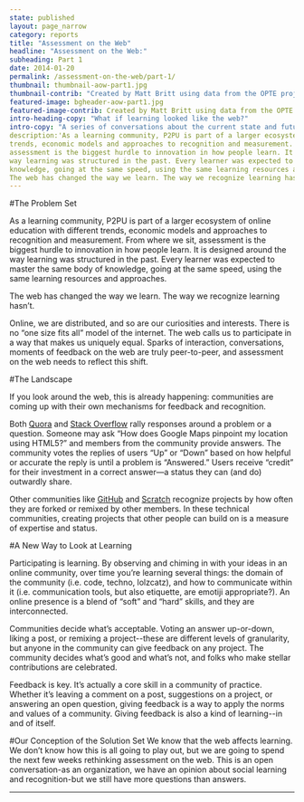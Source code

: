```yaml
---
state: published
layout: page_narrow
category: reports
title: "Assessment on the Web" 
headline: "Assessment on the Web:" 
subheading: Part 1
date: 2014-01-20
permalink: /assessment-on-the-web/part-1/
thumbnail: thumbnail-aow-part1.jpg
thumbnail-contrib: "Created by Matt Britt using data from the OPTE project, CC BY"
featured-image: bgheader-aow-part1.jpg
featured-image-contrib: Created by Matt Britt using data from the OPTE project, CC BY
intro-heading-copy: "What if learning looked like the web?"
intro-copy: "A series of conversations about the current state and future of learning online. Brought to you by the folks at Peer 2 Peer University."
description:'As a learning community, P2PU is part of a larger ecosystem of online education with different 
trends, economic models and approaches to recognition and measurement. From where we sit, 
assessment is the biggest hurdle to innovation in how people learn. It is designed around the 
way learning was structured in the past. Every learner was expected to master the same body of 
knowledge, going at the same speed, using the same learning resources and approaches.
The web has changed the way we learn. The way we recognize learning hasn’t.'
---
```


#The Problem Set

As a learning community, P2PU is part of a larger ecosystem of online education with different 
trends, economic models and approaches to recognition and measurement. From where we sit, 
assessment is the biggest hurdle to innovation in how people learn. It is designed around the 
way learning was structured in the past. Every learner was expected to master the same body of 
knowledge, going at the same speed, using the same learning resources and approaches.

The web has changed the way we learn. The way we recognize learning hasn’t.

Online, we are distributed, and so are our curiosities and interests. There is no “one size fits
 all” model of the internet. The web calls us to participate in a way that makes us uniquely 
 equal. Sparks of interaction, conversations, moments of feedback on the web are truly 
 peer-to-peer, and assessment on the web needs to reflect this shift.
 
#The Landscape

If you look around the web, this is already happening: communities are coming up with their own 
mechanisms for feedback and recognition.

Both [Quora](http://www.quora.com/) and [Stack Overflow](http://stackoverflow.com/) rally responses 
around a problem or a question. Someone may ask “How does Google Maps pinpoint my location using 
HTML5?” and members from the community provide answers. The community votes the replies of users 
“Up” or “Down” based on how helpful or accurate the reply is until a problem is “Answered.” Users
 receive “credit” for their investment in a correct answer—a status they can (and do) outwardly 
 share.
 
Other communities like [GitHub](https://github.com/) and [Scratch](http://scratch.mit.edu/) 
recognize projects by how often they are forked or remixed by other members. In these technical 
communities, creating projects that other people can build on is a measure of expertise and status.

#A New Way to Look at Learning

Participating is learning. By observing and chiming in with your ideas in an online community, 
over time you’re learning several things: the domain of the community (i.e. code, techno, 
lolzcatz), and how to communicate within it (i.e. communication tools, but also etiquette, 
are emotiji appropriate?). An online presence is a blend of “soft” and “hard” skills, 
and they are interconnected.

Communities decide what’s acceptable. Voting an answer up-or-down, liking a post, 
or remixing a project--these are different levels of granularity, but anyone in the community can
 give feedback on any project. The community decides what’s good and what’s not, 
 and folks who make stellar contributions are celebrated.
 
Feedback is key. It’s actually a core skill in a community of practice. Whether it’s leaving a 
comment on a post, suggestions on a project, or answering an open question, 
giving feedback is a way to apply the norms and values of a community. Giving feedback is also a
 kind of learning--in and of itself.
 
#Our Conception of the Solution Set
We know that the web affects learning. We don’t know how this is all going to play out, 
but we are going to spend the next few weeks rethinking assessment on the web. This is an open 
conversation-as an organization, we have an opinion about social learning and recognition-but we
 still have more questions than answers.

<hr>
<div class="col-md-12 content">
	<div id="disqus_thread"></div>
	<script type="text/javascript">
		/* * * CONFIGURATION VARIABLES: EDIT BEFORE PASTING INTO YOUR WEBPAGE * * */
		var disqus_shortname = 'assessmentonthewebpart1'; // required: replace example with your forum shortname
		var disqus_url = 'http://reports.p2pu.org/reports/assessment_on_the_web/part_1/index.html';

		/* * * DON'T EDIT BELOW THIS LINE * * */
		(function () {
			var dsq = document.createElement('script');
			dsq.type = 'text/javascript';
			dsq.async = true;
			dsq.src = '//' + disqus_shortname + '.disqus.com/embed.js';
			(document.getElementsByTagName('head')[0] || document.getElementsByTagName('body')[0]).appendChild(dsq);
		})();
	</script>
	<noscript>Please enable JavaScript to view the <a href="http://disqus.com/?ref_noscript">comments powered by
																							 Disqus.</a></noscript>
	<a href="http://disqus.com" class="dsq-brlink">comments powered by <span class="logo-disqus">Disqus</span></a>

</div>
	